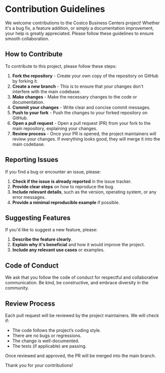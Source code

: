 # Contribution Guidelines

We welcome contributions to the Costco Business Centers project! Whether it's a bug fix, a feature addition, or simply a documentation improvement, your help is greatly appreciated. Please follow these guidelines to ensure smooth collaboration.

## How to Contribute

To contribute to this project, please follow these steps:

1. **Fork the repository** - Create your own copy of the repository on GitHub by forking it.
2. **Create a new branch** - This is to ensure that your changes don't interfere with the main codebase.
3. **Make changes** - Make the necessary changes to the code or documentation.
4. **Commit your changes** - Write clear and concise commit messages.
5. **Push to your fork** - Push the changes to your forked repository on GitHub.
6. **Open a pull request** - Open a pull request (PR) from your fork to the main repository, explaining your changes.
7. **Review process** - Once your PR is opened, the project maintainers will review your changes. If everything looks good, they will merge it into the main codebase.

## Reporting Issues

If you find a bug or encounter an issue, please:

1. **Check if the issue is already reported** in the issue tracker.
2. **Provide clear steps** on how to reproduce the bug.
3. **Include relevant details**, such as the version, operating system, or any error messages.
4. **Provide a minimal reproducible example** if possible.

## Suggesting Features

If you'd like to suggest a new feature, please:

1. **Describe the feature clearly**.
2. **Explain why it's beneficial** and how it would improve the project.
3. **Include any relevant use cases** or examples.

## Code of Conduct

We ask that you follow the code of conduct for respectful and collaborative communication. Be kind, be constructive, and embrace diversity in the community.

## Review Process

Each pull request will be reviewed by the project maintainers. We will check if:

- The code follows the project’s coding style.
- There are no bugs or regressions.
- The change is well-documented.
- The tests (if applicable) are passing.

Once reviewed and approved, the PR will be merged into the main branch.

Thank you for your contributions!
